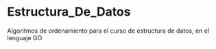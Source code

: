 # Estructura_De_Datos
Algoritmos de ordenamiento para el curso de estructura de datos, en el lenguaje GO
